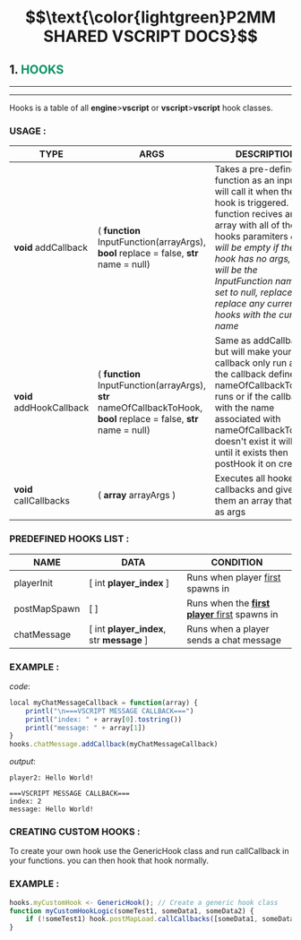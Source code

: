 # $$\text{\color{lightgreen}P2MM  SHARED  VSCRIPT  DOCS}$$
## 1. <span style="color: rgb(0 148 100)">**HOOKS**</span>
---
---
Hooks is a table of all **engine**>**vscript** or **vscript**>**vscript** hook classes.

### **USAGE :**

| TYPE | ARGS | DESCRIPTION |
| ----------- | ----------- | ----------- |
| **void** addCallback | ( **function** InputFunction(arrayArgs), **bool** replace = false, **str** name = null) | Takes a pre-defined function as an input and will call it when the hook is triggered. Your function recives an array with all of the hooks paramiters *array will be empty if the hook has no args, name will be the InputFunction name if set to null, replace will replace any current hooks with the current name* |
| **void** addHookCallback | ( **function** InputFunction(arrayArgs), **str** nameOfCallbackToHook, **bool** replace = false, **str** name = null) | Same as addCallback but will make your callback only run after the callback defined in nameOfCallbackToHook runs or if the callback with the name associated with nameOfCallbackToHook doesn't exist it will wait until it exists then postHook it on creation |
| **void** callCallbacks | ( **array** arrayArgs ) | Executes all hooked callbacks and gives them an array that act as args |

### **PREDEFINED HOOKS LIST :**

| NAME | DATA | CONDITION |
| ----------- | ----------- | ----------- |
| playerInit | [ int **player_index** ] | Runs when player <u>first</u> spawns in |
| postMapSpawn | [ ] | Runs when the  <u>**first player** first</u> spawns in |
| chatMessage | [ int **player_index**, str **message** ] | Runs when a player sends a chat message |

### **EXAMPLE** :

*code*:
```javascript
local myChatMessageCallback = function(array) {
    printl("\n===VSCRIPT MESSAGE CALLBACK===")
    printl("index: " + array[0].tostring())
    printl("message: " + array[1])
}
hooks.chatMessage.addCallback(myChatMessageCallback)
```
*output*:
```
player2: Hello World!

===VSCRIPT MESSAGE CALLBACK===
index: 2
message: Hello World!
```

### **CREATING CUSTOM HOOKS :**

To create your own hook use the GenericHook class and run callCallback in your functions. you can then hook that hook normally.

### **EXAMPLE** :
```javascript
hooks.myCustomHook <- GenericHook(); // Create a generic hook class
function myCustomHookLogic(someTest1, someData1, someData2) {
    if (!someTest1) hook.postMapLoad.callCallbacks([someData1, someData2])
}
```

